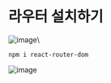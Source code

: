 # 라우터 설치하기 

![image](https://github.com/jaejae87/React_basic.md/assets/129706762/2c00a713-f50e-4b1f-ba04-3dadf96c49ee)\

    npm i react-router-dom
    
  ![image](https://github.com/jaejae87/React_basic.md/assets/129706762/fcc3ba6d-8f08-4c34-a8c6-318ed4900aff)

